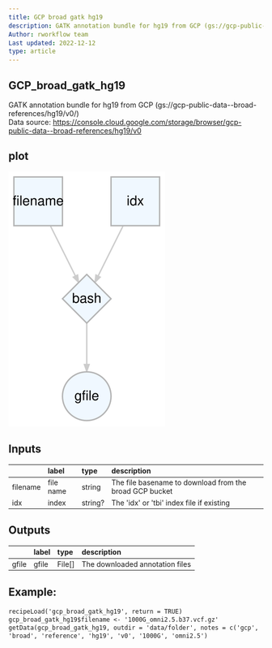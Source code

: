 ```yaml
---
title: GCP broad gatk hg19
description: GATK annotation bundle for hg19 from GCP (gs://gcp-public-data--broad-references/hg19/v0/)
Author: rworkflow team
Last updated: 2022-12-12
type: article
---
```

## GCP_broad_gatk_hg19
GATK annotation bundle for hg19 from GCP (gs://gcp-public-data--broad-references/hg19/v0/)<br>Data source: <https://console.cloud.google.com/storage/browser/gcp-public-data--broad-references/hg19/v0>
## plot
![## GCP_broad_gatk_hg19](/plots/gcp_broad_gatk_hg19.svg)
## Inputs
|         |label     |type    |description                                             |
|:--------|:---------|:-------|:-------------------------------------------------------|
|filename |file name |string  |The file basename to download from the broad GCP bucket |
|idx      |index     |string? |The 'idx' or 'tbi' index file if existing               |
## Outputs
|      |label |type   |description                     |
|:-----|:-----|:------|:-------------------------------|
|gfile |gfile |File[] |The downloaded annotation files |
## Example:
```
recipeLoad('gcp_broad_gatk_hg19', return = TRUE)
gcp_broad_gatk_hg19$filename <- '1000G_omni2.5.b37.vcf.gz'
getData(gcp_broad_gatk_hg19, outdir = 'data/folder', notes = c('gcp', 'broad', 'reference', 'hg19', 'v0', '1000G', 'omni2.5')
```

